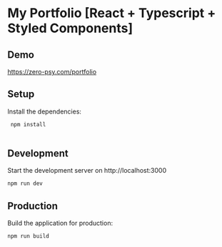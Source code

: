 # My Portfolio [React + Typescript + Styled Components]

## Demo
 
https://zero-psy.com/portfolio

## Setup
Install the dependencies:

``` bash
 npm install
 
 ```

## Development
Start the development server on http://localhost:3000

``` bash
npm run dev

```


## Production
Build the application for production:

``` bash
npm run build

```
